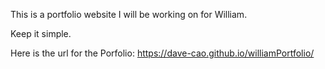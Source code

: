 This is a portfolio website I will be working on for William. 

Keep it simple.

Here is the url for the Porfolio: https://dave-cao.github.io/williamPortfolio/ 
